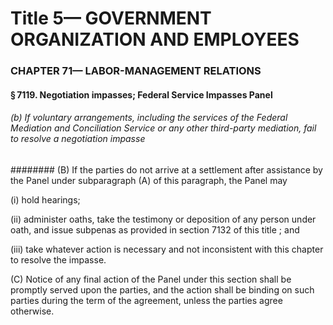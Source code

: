 
# Title 5— GOVERNMENT ORGANIZATION AND EMPLOYEES
### CHAPTER 71— LABOR-MANAGEMENT RELATIONS
#### § 7119. Negotiation impasses; Federal Service Impasses Panel
###### (b) If voluntary arrangements, including the services of the Federal Mediation and Conciliation Service or any other third-party mediation, fail to resolve a negotiation impasse
######## (B) If the parties do not arrive at a settlement after assistance by the Panel under subparagraph (A) of this paragraph, the Panel may

(i) hold hearings;

(ii) administer oaths, take the testimony or deposition of any person under oath, and issue subpenas as provided in section 7132 of this title ; and

(iii) take whatever action is necessary and not inconsistent with this chapter to resolve the impasse.

(C) Notice of any final action of the Panel under this section shall be promptly served upon the parties, and the action shall be binding on such parties during the term of the agreement, unless the parties agree otherwise.
